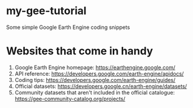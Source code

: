 # my-gee-tutorial
Some simple Google Earth Engine coding snippets

# Websites that come in handy
1. Google Earth Engine homepage: https://earthengine.google.com/
2. API reference: https://developers.google.com/earth-engine/apidocs/
3. Coding tips: https://developers.google.com/earth-engine/guides/
4. Official datasets: https://developers.google.cn/earth-engine/datasets/
5. Community datasets that aren't included in the official catalogue: https://gee-community-catalog.org/projects/
